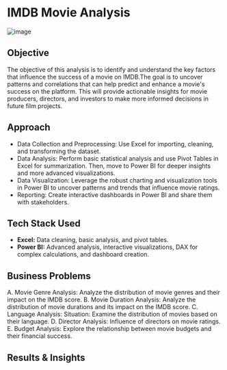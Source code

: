 # IMDB Movie Analysis
![image](https://github.com/user-attachments/assets/df195573-cbe0-4f39-b059-4caa9aadcd3b)

## Objective 
The objective of this analysis is to identify and understand the key factors that influence the success of a movie on IMDB.The goal is to uncover patterns and correlations that can help predict and enhance a movie's success on the platform. This will provide actionable insights for movie producers, directors, and investors to make more informed decisions in future film projects.

## Approach 
- Data Collection and Preprocessing: Use Excel for importing, cleaning, and transforming the dataset.
- Data Analysis: Perform basic statistical analysis and use Pivot Tables in Excel for summarization. Then, move to Power BI for deeper insights and more advanced visualizations.
- Data Visualization: Leverage the robust charting and visualization tools in Power BI to uncover patterns and trends that influence movie ratings.
- Reporting: Create interactive dashboards in Power BI and share them with stakeholders.

## Tech Stack Used 
- **Excel:** Data cleaning, basic analysis, and pivot tables.
- **Power BI:** Advanced analysis, interactive visualizations, DAX for complex calculations, and dashboard creation.

## Business Problems
A. Movie Genre Analysis: Analyze the distribution of movie genres and their impact on the IMDB score.
B. Movie Duration Analysis: Analyze the distribution of movie durations and its impact on the IMDB score.
C. Language Analysis: Situation: Examine the distribution of movies based on their language.
D. Director Analysis: Influence of directors on movie ratings.
E. Budget Analysis: Explore the relationship between movie budgets and their financial success.

## Results & Insights 
